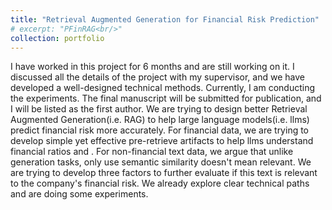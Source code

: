 ```yaml
---
title: "Retrieval Augmented Generation for Financial Risk Prediction"
# excerpt: "PFinRAG<br/>"
collection: portfolio
---
```


I have worked in this project for 6 months and are still working on it. I discussed all the details of the project with my supervisor, and we have developed a well-designed technical methods. Currently, I am conducting the experiments. The final manuscript will be submitted for publication, and I will be listed as the first author. We are trying to design better Retrieval Augmented Generation(i.e. RAG) to help large language models(i.e. llms) predict financial risk more accurately. For financial data, we are trying to develop simple yet effective pre-retrieve artifacts to help llms understand financial ratios and . For non-financial text data, we argue that unlike generation tasks, only use semantic similarity doesn't mean relevant. We are trying to develop three factors to further evaluate if this text is relevant to the company's financial risk. We already explore clear technical paths and are doing some experiments.
